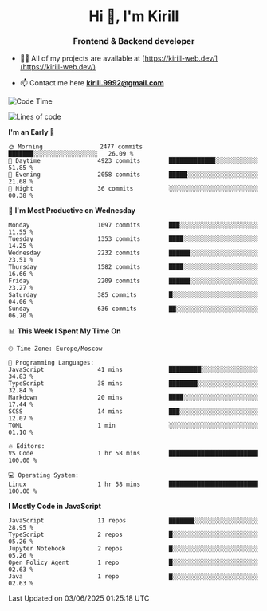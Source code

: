 <h1 align="center">Hi 👋, I'm Kirill</h1>
<h3 align="center">Frontend & Backend developer</h3>

- 👨‍💻 All of my projects are available at [https://kirill-web.dev/](https://kirill-web.dev/)

- 📫 Contact me here **kirill.9992@gmail.com**











<!--START_SECTION:waka-->
![Code Time](http://img.shields.io/badge/Code%20Time-2%2C248%20hrs%2031%20mins-blue)

![Lines of code](https://img.shields.io/badge/From%20Hello%20World%20I%27ve%20Written-5.4%20million%20lines%20of%20code-blue)

**I'm an Early 🐤** 

```text
🌞 Morning                2477 commits        ███████░░░░░░░░░░░░░░░░░░   26.09 % 
🌆 Daytime                4923 commits        █████████████░░░░░░░░░░░░   51.85 % 
🌃 Evening                2058 commits        █████░░░░░░░░░░░░░░░░░░░░   21.68 % 
🌙 Night                  36 commits          ░░░░░░░░░░░░░░░░░░░░░░░░░   00.38 % 
```
📅 **I'm Most Productive on Wednesday** 

```text
Monday                   1097 commits        ███░░░░░░░░░░░░░░░░░░░░░░   11.55 % 
Tuesday                  1353 commits        ████░░░░░░░░░░░░░░░░░░░░░   14.25 % 
Wednesday                2232 commits        ██████░░░░░░░░░░░░░░░░░░░   23.51 % 
Thursday                 1582 commits        ████░░░░░░░░░░░░░░░░░░░░░   16.66 % 
Friday                   2209 commits        ██████░░░░░░░░░░░░░░░░░░░   23.27 % 
Saturday                 385 commits         █░░░░░░░░░░░░░░░░░░░░░░░░   04.06 % 
Sunday                   636 commits         ██░░░░░░░░░░░░░░░░░░░░░░░   06.70 % 
```


📊 **This Week I Spent My Time On** 

```text
🕑︎ Time Zone: Europe/Moscow

💬 Programming Languages: 
JavaScript               41 mins             █████████░░░░░░░░░░░░░░░░   34.83 % 
TypeScript               38 mins             ████████░░░░░░░░░░░░░░░░░   32.84 % 
Markdown                 20 mins             ████░░░░░░░░░░░░░░░░░░░░░   17.44 % 
SCSS                     14 mins             ███░░░░░░░░░░░░░░░░░░░░░░   12.07 % 
TOML                     1 min               ░░░░░░░░░░░░░░░░░░░░░░░░░   01.10 % 

🔥 Editors: 
VS Code                  1 hr 58 mins        █████████████████████████   100.00 % 

💻 Operating System: 
Linux                    1 hr 58 mins        █████████████████████████   100.00 % 
```

**I Mostly Code in JavaScript** 

```text
JavaScript               11 repos            ███████░░░░░░░░░░░░░░░░░░   28.95 % 
TypeScript               2 repos             █░░░░░░░░░░░░░░░░░░░░░░░░   05.26 % 
Jupyter Notebook         2 repos             █░░░░░░░░░░░░░░░░░░░░░░░░   05.26 % 
Open Policy Agent        1 repo              █░░░░░░░░░░░░░░░░░░░░░░░░   02.63 % 
Java                     1 repo              █░░░░░░░░░░░░░░░░░░░░░░░░   02.63 % 
```




 Last Updated on 03/06/2025 01:25:18 UTC
<!--END_SECTION:waka-->
